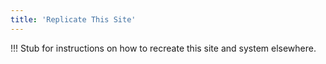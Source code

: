 ```yaml
---
title: 'Replicate This Site'
---
```


!!! Stub for instructions on how to recreate this site and system elsewhere.